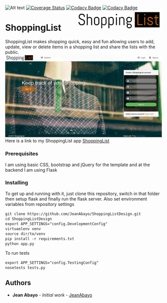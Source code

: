![Alt text](https://travis-ci.org/JeanAbayo/ShoppingListDesign.svg?branch=addingflask "TravisCI status")
[![Coverage Status](https://coveralls.io/repos/github/JeanAbayo/ShoppingListDesign/badge.svg?branch=master)](https://coveralls.io/github/JeanAbayo/ShoppingListDesign?branch=master)
[![Codacy Badge](https://api.codacy.com/project/badge/Grade/c1da0b83a0f345909e869693ddc60664)](https://www.codacy.com/app/JeanAbayo/ShoppingListDesign?utm_source=github.com&amp;utm_medium=referral&amp;utm_content=JeanAbayo/ShoppingListDesign/&amp;utm_campaign=Badge_Grade)
[![Codacy Badge](https://api.codacy.com/project/badge/Coverage/c1da0b83a0f345909e869693ddc60664)](https://www.codacy.com/app/JeanAbayo/ShoppingListDesign?utm_source=github.com&utm_medium=referral&utm_content=JeanAbayo/ShoppingListDesign/&utm_campaign=Badge_Coverage)
<a href="https://shoppinglistdesigns.herokuapp.com/">
    <img src="static/images/sl_logo.png" alt="ShoppingList logo" title="ShoppingList" align="right" height="60" />
</a>

ShoppingList
======================

ShoppingList makes shopping quick, easy and fun allowing users to add, update, view or delete items in a shopping list and share the lists with the public.
![My homepage screen](Designs/screenshot.png?raw=true "My homepage screen")
Here is a link to my ShoppingList app
<a href="https://shoppinglistdesigns.herokuapp.com/">ShoppingList</a>

### Prerequisites

I am using basic CSS, bootstrap and jQuery for the template and
at the backend I am using Flask

### Installing

To get up and running with it, just clone this repository, switch in that folder then setup flask and finally run the flask server.
Also set environment variables from repository settings

```
git clone https://github.com/JeanAbayo/ShoppingListDesign.git
cd ShoppingListDesign
export APP_SETTINGS="config.DevelopmentConfig"
virtuaelenv venv
source dir/to/venv
pip install -r requirements.txt
python app.py

```
To run tests
```
export APP_SETTINGS="config.TestingConfig"
nosetests tests.py

```

## Authors

* **Jean Abayo** - *Initial work* - [JeanAbayo](https://github.com/JeanAbayo)

